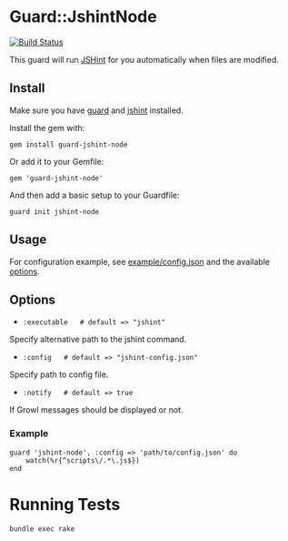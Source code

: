 # Guard::JshintNode

[![Build Status](https://secure.travis-ci.org/pahen/guard-jshint-node.png)](http://travis-ci.org/pahen/guard-jshint-node)

This guard will run [JSHint](http://www.jshint.com/) for you automatically when files are modified.

## Install

Make sure you have [guard](http://github.com/guard/guard) and [jshint](http://github.com/jshint/node-jshint) installed.

Install the gem with:

    gem install guard-jshint-node

Or add it to your Gemfile:

    gem 'guard-jshint-node'

And then add a basic setup to your Guardfile:

    guard init jshint-node

## Usage

For configuration example, see [example/config.json](https://github.com/jshint/node-jshint/blob/master/example/defaults.json) and the available [options](http://www.jshint.com/options).



## Options

* `:executable   # default => "jshint"`

Specify alternative path to the jshint command.

* `:config   # default => "jshint-config.json"`

Specify path to config file.

* `:notify   # default => true`

If Growl messages should be displayed or not.

### Example

	guard 'jshint-node', :config => 'path/to/config.json' do
  		watch(%r{^scripts\/.*\.js$})
	end

# Running Tests

	bundle exec rake